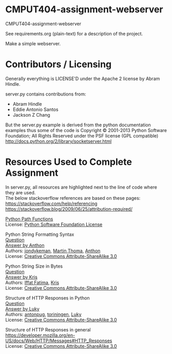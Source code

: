 CMPUT404-assignment-webserver
=============================

CMPUT404-assignment-webserver

See requirements.org (plain-text) for a description of the project.

Make a simple webserver.

Contributors / Licensing
========================

Generally everything is LICENSE'D under the Apache 2 license by Abram Hindle.

server.py contains contributions from:

* Abram Hindle
* Eddie Antonio Santos
* Jackson Z Chang

But the server.py example is derived from the python documentation
examples thus some of the code is Copyright © 2001-2013 Python
Software Foundation; All Rights Reserved under the PSF license (GPL
compatible) http://docs.python.org/2/library/socketserver.html

Resources Used to Complete Assignment
========================

In server.py, all resources are highlighted next to the line of code where they are used.  
The below stackoverflow references are based on these pages:  
https://stackoverflow.com/help/referencing  
https://stackoverflow.blog/2009/06/25/attribution-required/  

[Python Path Functions](https://docs.python.org/3/library/os.path.html)  
License: [Python Software Foundation License](https://docs.python.org/3/license.html#psf-license-agreement-for-python-release)  

Python String Formatting Syntax  
[Question](https://stackoverflow.com/questions/10678229/how-can-i-selectively-escape-percent-in-python-strings)  
[Answer by Anthon](https://stackoverflow.com/a/40828904)  
Authors: [jondykeman](https://stackoverflow.com/users/1406860/jondykeman), [Martin Thoma](https://stackoverflow.com/users/562769/martin-thoma), [Anthon](https://stackoverflow.com/users/1307905/anthon)  
License: [Creative Commons Attribute-ShareAlike 3.0](https://creativecommons.org/licenses/by-sa/3.0/)  

Python String Size in Bytes  
[Question](https://stackoverflow.com/questions/30686701/python-get-size-of-string-in-bytes)  
[Answer by Kris](https://stackoverflow.com/a/30686735)  
Authors: [Iffat Fatima](https://stackoverflow.com/users/4406346/iffat-fatima), [Kris](https://stackoverflow.com/users/3783770/kris)  
License: [Creative Commons Attribute-ShareAlike 3.0](https://creativecommons.org/licenses/by-sa/3.0/)  

Structure of HTTP Responses in Python  
[Question](https://stackoverflow.com/questions/10114224/how-to-properly-send-http-response-with-python-using-socket-library-only)  
[Answer by Luky](https://stackoverflow.com/a/28056437)  
Authors: [antonpug](https://stackoverflow.com/users/1004278/antonpug), [toriningen](https://stackoverflow.com/users/472695/toriningen), [Luky](https://stackoverflow.com/users/1245466/luky)  
License: [Creative Commons Attribute-ShareAlike 3.0](https://creativecommons.org/licenses/by-sa/3.0/)  

Structure of HTTP Responses in general  
https://developer.mozilla.org/en-US/docs/Web/HTTP/Messages#HTTP_Responses  
License: [Creative Commons Attribute-ShareAlike 3.0](https://creativecommons.org/licenses/by-sa/3.0/)  